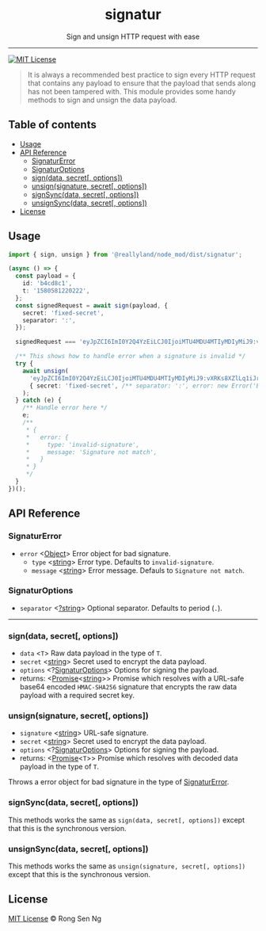 <div align="center" style="text-align: center;">
  <h1 style="border-bottom: none;">signatur</h1>

  <p>Sign and unsign HTTP request with ease</p>
</div>

<hr />

[![MIT License][mit-license-badge]][mit-license-url]

> It is always a recommended best practice to sign every HTTP request that contains any payload to ensure that the payload that sends along has not been tampered with. This module provides some handy methods to sign and unsign the data payload.

## Table of contents <!-- omit in toc -->

- [Usage](#Usage)
- [API Reference](#API-Reference)
  - [SignaturError](#SignaturError)
  - [SignaturOptions](#SignaturOptions)
  - [sign(data, secret[, options])](#signdata-secret-options)
  - [unsign(signature, secret[, options])](#unsignsignature-secret-options)
  - [signSync(data, secret[, options])](#signSyncdata-secret-options)
  - [unsignSync(data, secret[, options])](#unsignSyncdata-secret-options)
- [License](#License)

## Usage

```ts
import { sign, unsign } from '@reallyland/node_mod/dist/signatur';

(async () => {
  const payload = {
    id: 'b4cd8c1',
    t: '1580581220222',
  };
  const signedRequest = await sign(payload, {
    secret: 'fixed-secret',
    separator: ':',
  });

  signedRequest === 'eyJpZCI6ImI0Y2Q4YzEiLCJ0IjoiMTU4MDU4MTIyMDIyMiJ9:vXRKs8XZlLq1iJrPaYDsBsrLegjedzUCd3pnQqMB2Qg'; /** true */

  /** This shows how to handle error when a signature is invalid */
  try {
    await unsign(
      'eyJpZCI6ImI0Y2Q4YzEiLCJ0IjoiMTU4MDU4MTIyMDIyMiJ9:vXRKs8XZlLq1iJrPaYDsBsrLegjedzUCd3pnQqMB2Qg',
      { secret: 'fixed-secret', /** separator: ':', error: new Error('Bad signature detected'), */ }
    );
  } catch (e) {
    /** Handle error here */
    e;
    /**
     * {
     *   error: {
     *     type: 'invalid-signature',
     *     message: 'Signature not match',
     *   }
     * }
     */
  }
})();
```

## API Reference

### SignaturError

- `error` <[Object][object-mdn-url]> Error object for bad signature.
  - `type` <[string][string-mdn-url]> Error type. Defaults to `invalid-signature`.
  - `message` <[string][string-mdn-url]> Error message. Defauls to `Signature not match`.

### SignaturOptions

- `separator` <[?string][string-mdn-url]> Optional separator. Defaults to period (`.`).

___


### sign(data, secret[, options])

- `data` <`T`> Raw data payload in the type of `T`.
- `secret` <[string][string-mdn-url]> Secret used to encrypt the data payload.
- `options` <?[SignaturOptions]> Options for signing the payload.
- returns: <[Promise][promise-mdn-url]&lt;[string][string-mdn-url]&gt;> Promise which resolves with a URL-safe base64 encoded `HMAC-SHA256` signature that encrypts the raw data payload with a required secret key.

### unsign(signature, secret[, options])

- `signature` <[string][string-mdn-url]> URL-safe signature.
- `secret` <[string][string-mdn-url]> Secret used to encrypt the data payload.
- `options` <?[SignaturOptions]> Options for signing the payload.
- returns: <[Promise][promise-mdn-url]&lt;`T`&gt;> Promise which resolves with decoded data payload in the type of `T`.

Throws a error object for bad signature in the type of [SignaturError].

### signSync(data, secret[, options])

This methods works the same as `sign(data, secret[, options])` except that this is the synchronous version.

### unsignSync(data, secret[, options])

This methods works the same as `unsign(signature, secret[, options])` except that this is the synchronous version.

## License

[MIT License](http://motss.mit-license.org/) © Rong Sen Ng

<!-- References -->

[SignaturError]: #signaturerror
[SignaturOptions]: #signaturoptions

<!-- MDN -->

[array-mdn-url]: https://developer.mozilla.org/en-US/docs/Web/JavaScript/Reference/Global_Objects/Array
[boolean-mdn-url]: https://developer.mozilla.org/en-US/docs/Web/JavaScript/Reference/Global_Objects/Boolean
[date-mdn-url]: https://developer.mozilla.org/en-US/docs/Web/JavaScript/Reference/Global_Objects/Date
[error-mdn-url]: https://developer.mozilla.org/en-US/docs/Web/JavaScript/Reference/Global_Objects/Error
[function-mdn-url]: https://developer.mozilla.org/en-US/docs/Web/JavaScript/Reference/Global_Objects/Function
[map-mdn-url]: https://developer.mozilla.org/en-US/docs/Web/JavaScript/Reference/Global_Objects/Map
[number-mdn-url]: https://developer.mozilla.org/en-US/docs/Web/JavaScript/Reference/Global_Objects/Number
[object-mdn-url]: https://developer.mozilla.org/en-US/docs/Web/JavaScript/Reference/Global_Objects/Object
[promise-mdn-url]: https://developer.mozilla.org/en-US/docs/Web/JavaScript/Reference/Global_Objects/Promise
[regexp-mdn-url]: https://developer.mozilla.org/en-US/docs/Web/JavaScript/Reference/Global_Objects/RegExp
[set-mdn-url]: https://developer.mozilla.org/en-US/docs/Web/JavaScript/Reference/Global_Objects/Set
[string-mdn-url]: https://developer.mozilla.org/en-US/docs/Web/JavaScript/Reference/Global_Objects/String
[void-mdn-url]: https://developer.mozilla.org/en-US/docs/Web/JavaScript/Reference/Operators/void

<!-- Badges -->

[mit-license-badge]: https://flat.badgen.net/badge/license/MIT/blue

<!-- Links -->

[mit-license-url]: https://github.com/motss/deno_mod/blob/master/LICENSE
